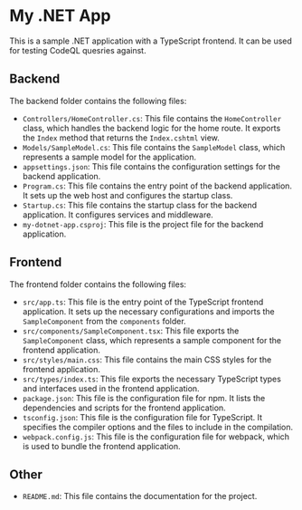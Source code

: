 # My .NET App

This is a sample .NET application with a TypeScript frontend. It can be used for testing CodeQL quesries against.

## Backend

The backend folder contains the following files:

- `Controllers/HomeController.cs`: This file contains the `HomeController` class, which handles the backend logic for the home route. It exports the `Index` method that returns the `Index.cshtml` view.
- `Models/SampleModel.cs`: This file contains the `SampleModel` class, which represents a sample model for the application.
- `appsettings.json`: This file contains the configuration settings for the backend application.
- `Program.cs`: This file contains the entry point of the backend application. It sets up the web host and configures the startup class.
- `Startup.cs`: This file contains the startup class for the backend application. It configures services and middleware.
- `my-dotnet-app.csproj`: This file is the project file for the backend application.

## Frontend

The frontend folder contains the following files:

- `src/app.ts`: This file is the entry point of the TypeScript frontend application. It sets up the necessary configurations and imports the `SampleComponent` from the `components` folder.
- `src/components/SampleComponent.tsx`: This file exports the `SampleComponent` class, which represents a sample component for the frontend application.
- `src/styles/main.css`: This file contains the main CSS styles for the frontend application.
- `src/types/index.ts`: This file exports the necessary TypeScript types and interfaces used in the frontend application.
- `package.json`: This file is the configuration file for npm. It lists the dependencies and scripts for the frontend application.
- `tsconfig.json`: This file is the configuration file for TypeScript. It specifies the compiler options and the files to include in the compilation.
- `webpack.config.js`: This file is the configuration file for webpack, which is used to bundle the frontend application.

## Other

- `README.md`: This file contains the documentation for the project.
```

